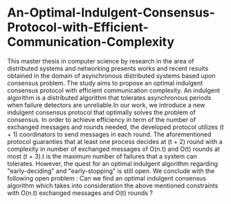 # An-Optimal-Indulgent-Consensus-Protocol-with-Efficient-Communication-Complexity
This master thesis in computer science by research in the area of distributed systems and networking presents works and 
recent results obtained in the domain of asynchronous distributed systems based upon consensus problem. The study aims to 
propose an optimal indulgent consensus protocol with efficient communication complexity. An indulgent algorithm is a 
distributed algorithm that tolerates asynchronous periods when failure detectors are unreliable.In our work, we introduce a
new indulgent consensus protocol that optimally solves the problem of consensus. In order to achieve efficiency in term of
the number of exchanged messages and rounds needed, the developed protocol utilizes (t + 1) coordinators to send messages
in each round. The aforementioned protocol guaranties that at least one process decides at (t + 2) round with a complexity 
in number of exchanged messages of O(n.t) and O(t) rounds at most (t + 3).t is the maximum number of failures that a system
can tolerates.
However, the quest for an optimal indulgent algorithm regarding "early-deciding" and "early-stopping" is still open. We 
conclude with the following open problem : Can we find an optimal indulgent consensus algorithm which takes into consideration 
the above mentioned constraints with O(n.t) exchanged messages and O(t) rounds ?
